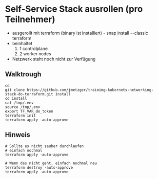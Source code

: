 # Self-Service Stack ausrollen (pro Teilnehmer) 

  * ausgerollt mit terraform (binary ist installiert) - snap install --classic terraform 
  * beinhaltet
      1. 1 controlplane
      1. 2 worker nodes
  * Netzwerk steht noch nicht zur Verfügung 
   
## Walktrough 

```
cd
git clone https://github.com/jmetzger/training-kubernets-networking-stack-do-terraform.git install
cd install
cat /tmp/.env
source /tmp/.env
export TF_VAR_do_token
terraform init
terraform apply -auto-approve
```

## Hinweis

```
# Sollte es nicht sauber durchlaufen
# einfach nochmal
terraform apply -auto-approve

# Wenn das nicht geht, einfach nochmal neu
terraform destroy -auto-approve
terraform apply -auto-approve
```
